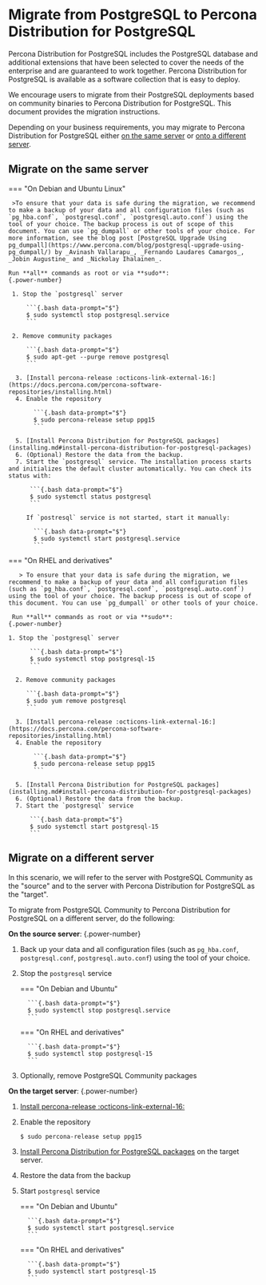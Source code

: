 # Migrate from PostgreSQL to Percona Distribution for PostgreSQL 


Percona Distribution for PostgreSQL includes the PostgreSQL database and additional extensions that have been selected to cover the needs of the enterprise and are guaranteed to work together. Percona Distribution for PostgreSQL is available as a software collection that is easy to deploy.

We encourage users to migrate from their PostgreSQL deployments based on community binaries to Percona Distribution for PostgreSQL. This document provides the migration instructions. 

Depending on your business requirements, you may migrate to Percona Distribution for PostgreSQL either [on the same server](#migrate-on-the-same-server) or [onto a different server](#migrate-on-a-different-server). 

## Migrate on the same server

=== "On Debian and Ubuntu Linux"

     >To ensure that your data is safe during the migration, we recommend to make a backup of your data and all configuration files (such as `pg_hba.conf`, `postgresql.conf`, `postgresql.auto.conf`) using the tool of your choice. The backup process is out of scope of this document. You can use `pg_dumpall` or other tools of your choice. For more information, see the blog post [PostgreSQL Upgrade Using pg_dumpall](https://www.percona.com/blog/postgresql-upgrade-using-pg_dumpall/) by _Avinash Vallarapu_, _Fernando Laudares Camargos_, _Jobin Augustine_ and _Nickolay Ihalainen_.

    Run **all** commands as root or via **sudo**:
    {.power-number}

     1. Stop the `postgresql` server   

         ```{.bash data-prompt="$"}
         $ sudo systemctl stop postgresql.service
         ```

     2. Remove community packages

         ```{.bash data-prompt="$"}
         $ sudo apt-get --purge remove postgresql
         ```

      3. [Install percona-release :octicons-link-external-16:](https://docs.percona.com/percona-software-repositories/installing.html)
      4. Enable the repository

           ```{.bash data-prompt="$"}
           $ sudo percona-release setup ppg15
           ```

      5. [Install Percona Distribution for PostgreSQL packages](installing.md#install-percona-distribution-for-postgresql-packages)
      6. (Optional) Restore the data from the backup.
      7. Start the `postgresql` service. The installation process starts and initializes the default cluster automatically. You can check its status with: 

          ```{.bash data-prompt="$"}
          $ sudo systemctl status postgresql
          ```         

         If `postresql` service is not started, start it manually:

           ```{.bash data-prompt="$"}
           $ sudo systemctl start postgresql.service
           ```


=== "On RHEL and derivatives"

       > To ensure that your data is safe during the migration, we recommend to make a backup of your data and all configuration files (such as `pg_hba.conf`, `postgresql.conf`, `postgresql.auto.conf`) using the tool of your choice. The backup process is out of scope of this document. You can use `pg_dumpall` or other tools of your choice. 

     Run **all** commands as root or via **sudo**:
    {.power-number}
    
    1. Stop the `postgresql` server   

          ```{.bash data-prompt="$"}
          $ sudo systemctl stop postgresql-15
          ```

      2. Remove community packages

         ```{.bash data-prompt="$"}
         $ sudo yum remove postgresql
         ```

      3. [Install percona-release :octicons-link-external-16:](https://docs.percona.com/percona-software-repositories/installing.html)
      4. Enable the repository

           ```{.bash data-prompt="$"}
           $ sudo percona-release setup ppg15
           ```

      5. [Install Percona Distribution for PostgreSQL packages](installing.md#install-percona-distribution-for-postgresql-packages)
      6. (Optional) Restore the data from the backup.
      7. Start the `postgresql` service

          ```{.bash data-prompt="$"}
          $ sudo systemctl start postgresql-15
          ```


## Migrate on a different server

In this scenario, we will refer to the server with PostgreSQL Community as the "source" and to the server with Percona Distribution for PostgreSQL as the "target".

To migrate from PostgreSQL Community to Percona Distribution for PostgreSQL on a different server, do the following:

**On the source server**:
{.power-number}

1. Back up your data and all configuration files (such as `pg_hba.conf`, `postgresql.conf`, `postgresql.auto.conf`) using the tool of your choice.
2. Stop the `postgresql` service

    === "On Debian and Ubuntu"

         ```{.bash data-prompt="$"}
         $ sudo systemctl stop postgresql.service
         ```

    === "On RHEL and derivatives"

         ```{.bash data-prompt="$"}
         $ sudo systemctl stop postgresql-15
         ```

3. Optionally, remove PostgreSQL Community packages 

**On the target server**:
{.power-number}

1. [Install percona-release :octicons-link-external-16:](https://docs.percona.com/percona-software-repositories/installing.html) 
2. Enable the repository

    ```{.bash data-prompt="$"}
    $ sudo percona-release setup ppg15
    ```

3. [Install Percona Distribution for PostgreSQL packages](installing.md#install-percona-distribution-for-postgresql-packages) on the target server.
4. Restore the data from the backup
5. Start `postgresql` service

    === "On Debian and Ubuntu"

         ```{.bash data-prompt="$"}
         $ sudo systemctl start postgresql.service
         ```

    === "On RHEL and derivatives"

         ```{.bash data-prompt="$"}
         $ sudo systemctl start postgresql-15
         ```